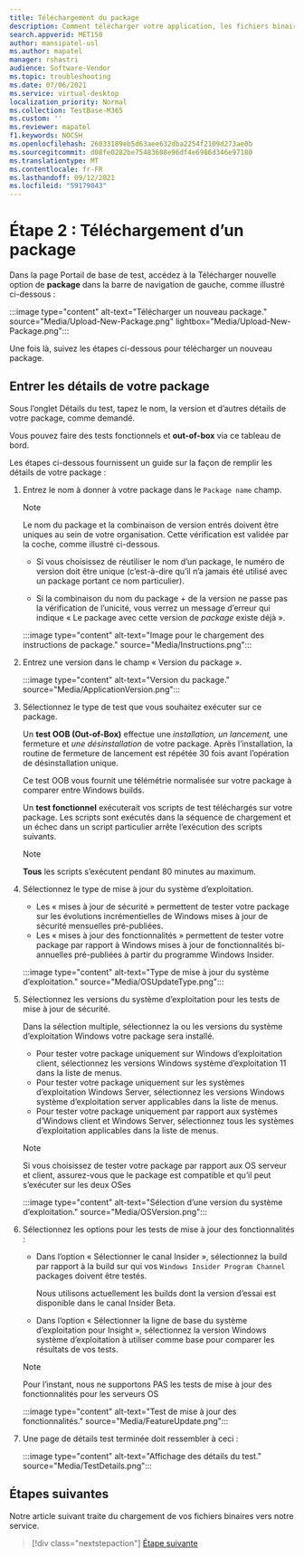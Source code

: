 ```yaml
---
title: Téléchargement du package
description: Comment télécharger votre application, les fichiers binaires et les dépendances sur la base de test
search.appverid: MET150
author: mansipatel-usl
ms.author: mapatel
manager: rshastri
audience: Software-Vendor
ms.topic: troubleshooting
ms.date: 07/06/2021
ms.service: virtual-desktop
localization_priority: Normal
ms.collection: TestBase-M365
ms.custom: ''
ms.reviewer: mapatel
f1.keywords: NOCSH
ms.openlocfilehash: 26033189eb5d63aee632dba2254f2109d273ae0b
ms.sourcegitcommit: d08fe0282be75483608e96df4e6986d346e97180
ms.translationtype: MT
ms.contentlocale: fr-FR
ms.lasthandoff: 09/12/2021
ms.locfileid: "59179043"
---
```

# <a name="step-2-uploading-a-package"></a>Étape 2 : Téléchargement d’un package

Dans la page Portail de base de test, accédez à la Télécharger nouvelle option de **package** dans la barre de navigation de gauche, comme illustré ci-dessous :

:::image type="content" alt-text="Télécharger un nouveau package." source="Media/Upload-New-Package.png" lightbox="Media/Upload-New-Package.png":::

Une fois là, suivez les étapes ci-dessous pour télécharger un nouveau package.

## <a name="enter-details-for-your-package"></a>Entrer les détails de votre package

Sous l’onglet Détails du test, tapez le nom, la version et d’autres détails de votre package, comme demandé.

Vous pouvez faire  des tests fonctionnels et **out-of-box** via ce tableau de bord.

Les étapes ci-dessous fournissent un guide sur la façon de remplir les détails de votre package :

1. Entrez le nom à donner à votre package dans le `Package name` champ.

    > [!NOTE]
    > Le nom du package et la combinaison de version entrés doivent être uniques au sein de votre organisation. Cette vérification est validée par la coche, comme illustré ci-dessous.

    - Si vous choisissez de réutiliser le nom d’un package, le numéro de version doit être unique (c’est-à-dire qu’il n’a jamais été utilisé avec un package portant ce nom particulier).

    - Si la combinaison du nom du package + de la version ne passe pas la vérification de l’unicité, vous verrez un message d’erreur qui indique « Le package avec cette version de *package* existe déjà ».

    :::image type="content" alt-text="Image pour le chargement des instructions de package." source="Media/Instructions.png":::

2. Entrez une version dans le champ « Version du package ».

    :::image type="content" alt-text="Version du package." source="Media/ApplicationVersion.png":::

3. Sélectionnez le type de test que vous souhaitez exécuter sur ce package.

    Un **test OOB (Out-of-Box)** effectue une *installation,* *un* *lancement,* une fermeture et *une désinstallation* de votre package. Après l’installation, la routine de fermeture de lancement est répétée 30 fois avant l’opération de désinstallation unique.

    Ce test OOB vous fournit une télémétrie normalisée sur votre package à comparer entre Windows builds.

    Un **test fonctionnel** exécuterait vos scripts de test téléchargés sur votre package. Les scripts sont exécutés dans la séquence de chargement et un échec dans un script particulier arrête l’exécution des scripts suivants.

    > [!NOTE]
    > **Tous** les scripts s’exécutent pendant 80 minutes au maximum.

4. Sélectionnez le type de mise à jour du système d’exploitation.

    - Les « mises à jour de sécurité » permettent de tester votre package sur les évolutions incrémentielles de Windows mises à jour de sécurité mensuelles pré-publiées.
    - Les « mises à jour des fonctionnalités » permettent de tester votre package par rapport à Windows mises à jour de fonctionnalités bi-annuelles pré-publiées à partir du programme Windows Insider.
    <!---
    Change to the correct picture
    -->
    :::image type="content" alt-text="Type de mise à jour du système d’exploitation." source="Media/OSUpdateType.png":::

5. Sélectionnez les versions du système d’exploitation pour les tests de mise à jour de sécurité.

    Dans la sélection multiple, sélectionnez la ou les versions du système d’exploitation Windows votre package sera installé.

    - Pour tester votre package uniquement sur Windows d’exploitation client, sélectionnez les versions Windows système d’exploitation 11 dans la liste de menus.
    - Pour tester votre package uniquement sur les systèmes d’exploitation Windows Server, sélectionnez les versions Windows système d’exploitation server applicables dans la liste de menus.
    - Pour tester votre package uniquement par rapport aux systèmes d’Windows client et Windows Server, sélectionnez tous les systèmes d’exploitation applicables dans la liste de menus.

    > [!NOTE]
    > Si vous choisissez de tester votre package par rapport aux OS serveur et client, assurez-vous que le package est compatible et qu’il peut s’exécuter sur les deux OSes

    :::image type="content" alt-text="Sélection d’une version du système d’exploitation." source="Media/OSVersion.png":::
    <!---
    Change to the correct picture
    -->

6. Sélectionnez les options pour les tests de mise à jour des fonctionnalités :

    - Dans l’option « Sélectionner le canal Insider », sélectionnez la build par rapport à la build sur qui vos `Windows Insider Program Channel` packages doivent être testés.

      Nous utilisons actuellement les builds dont la version d’essai est disponible dans le canal Insider Beta.

    - Dans l’option « Sélectionner la ligne de base du système d’exploitation pour Insight », sélectionnez la version Windows système d’exploitation à utiliser comme base pour comparer les résultats de vos tests.

    > [!NOTE]
    > Pour l’instant, nous ne supportons PAS les tests de mise à jour des fonctionnalités pour les serveurs OS
    <!---
    Note to actual note format for markdown
    -->
    <!---
    Change to the correct picture
    -->
    :::image type="content" alt-text="Test de mise à jour des fonctionnalités." source="Media/FeatureUpdate.png":::

7. Une page de détails test terminée doit ressembler à ceci :

    :::image type="content" alt-text="Affichage des détails du test." source="Media/TestDetails.png":::

## <a name="next-steps"></a>Étapes suivantes

Notre article suivant traite du chargement de vos fichiers binaires vers notre service.

> [!div class="nextstepaction"]
> [Étape suivante](binaries.md)

<!---
Add button for next page
-->
